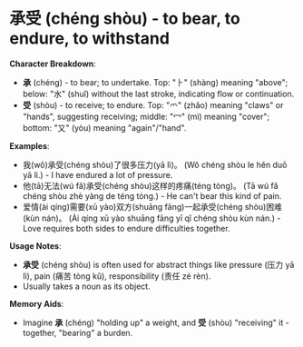 # **承受 (chéng shòu) - to bear, to endure, to withstand**

**Character Breakdown**:  
- **承** (chéng) - to bear; to undertake. Top: "⺊" (shàng) meaning "above"; below: "水" (shuǐ) without the last stroke, indicating flow or continuation.  
- **受** (shòu) - to receive; to endure. Top: "爫" (zhǎo) meaning "claws" or "hands", suggesting receiving; middle: "冖" (mì) meaning "cover"; bottom: "又" (yòu) meaning "again"/"hand".

**Examples**:  
- 我(wǒ)承受(chéng shòu)了很多压力(yā lì)。 (Wǒ chéng shòu le hěn duō yā lì.) - I have endured a lot of pressure.  
- 他(tā)无法(wú fǎ)承受(chéng shòu)这样的疼痛(téng tòng)。 (Tā wú fǎ chéng shòu zhè yàng de téng tòng.) - He can't bear this kind of pain.  
- 爱情(ài qíng)需要(xū yào)双方(shuāng fāng)一起承受(chéng shòu)困难(kùn nán)。 (Ài qíng xū yào shuāng fāng yī qǐ chéng shòu kùn nán.) - Love requires both sides to endure difficulties together.

**Usage Notes**:  
- **承受** (chéng shòu) is often used for abstract things like pressure (压力 yā lì), pain (痛苦 tòng kǔ), responsibility (责任 zé rèn).  
- Usually takes a noun as its object.

**Memory Aids**:  
- Imagine **承** (chéng) "holding up" a weight, and **受** (shòu) "receiving" it - together, "bearing" a burden.